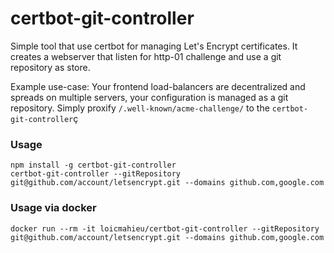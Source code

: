 
# certbot-git-controller

Simple tool that use certbot for managing Let's Encrypt certificates. It creates a webserver that listen for http-01 challenge and use a git repository as store.

Example use-case: Your frontend load-balancers are decentralized and spreads on multiple servers, your configuration is managed as a git repository. Simply proxify `/.well-known/acme-challenge/` to the `certbot-git-controller`ç

### Usage

```
npm install -g certbot-git-controller
certbot-git-controller --gitRepository git@github.com/account/letsencrypt.git --domains github.com,google.com
```

### Usage via docker

```
docker run --rm -it loicmahieu/certbot-git-controller --gitRepository git@github.com/account/letsencrypt.git --domains github.com,google.com
```
